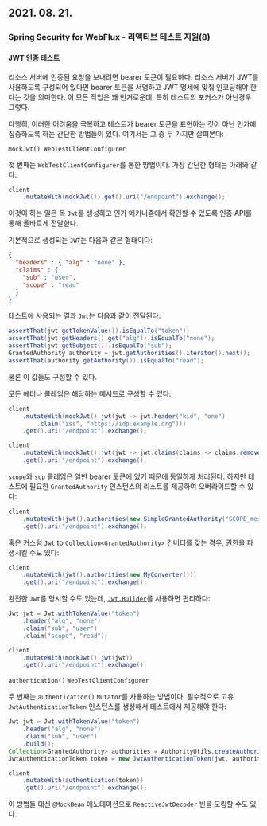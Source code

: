 ## 2021. 08. 21.

### Spring Security for WebFlux - 리액티브 테스트 지원(8)

#### JWT 인증 테스트

리소스 서버에 인증된 요청을 보내려면 bearer 토큰이 필요하다. 리소스 서버가 JWT를 사용하도록 구성되어 있다면 bearer 토큰을 서명하고 JWT 명세에 맞춰 인코딩해야 한다는 것을 의미한다. 이 모든 작업은 꽤 번거로운데, 특히 테스트의 포커스가 아닌경우 그렇다.

다행히, 이러한 어려움을 극복하고 테스트가 bearer 토큰을 표현하는 것이 아닌 인가에  집중하도록 하는 간단한 방법들이 있다. 여기서는 그 중 두 가지만 살펴본다:

`mockJwt() WebTestClientConfigurer`

첫 번째는 `WebTestClientConfigurer`를 통한 방법이다. 가장 간단한 형태는 아래와 같다:

```java
client
    .mutateWith(mockJwt()).get().uri("/endpoint").exchange();
```

이것이 하는 일은 목 `Jwt`를 생성하고 인가 메커니즘에서 확인할 수 있도록 인증  API를 통해 올바르게 전달한다.

기본적으로 생성되는 `JWT`는 다음과 같은 형태이다:

```json
{
  "headers" : { "alg" : "none" },
  "claims" : {
    "sub" : "user",
    "scope" : "read"
  }
}
```

테스트에 사용되는 결과 `Jwt`는 다음과 같이 전달된다:

```java
assertThat(jwt.getTokenValue()).isEqualTo("token");
assertThat(jwt.getHeaders().get("alg")).isEqualTo("none");
assertThat(jwt.getSubject()).isEqualTo("sub");
GrantedAuthority authority = jwt.getAuthorities().iterator().next();
assertThat(authority.getAuthority()).isEqualTo("read");
```

물론 이 값들도 구성할 수 있다.

모든 헤더나 클레임은 해당하는 메서드로 구성할 수 있다:

```java
client
    .mutateWith(mockJwt().jwt(jwt -> jwt.header("kid", "one")
        .claim("iss", "https://idp.example.org")))
    .get().uri("/endpoint").exchange();
```

```java
client
    .mutateWith(mockJwt().jwt(jwt -> jwt.claims(claims -> claims.remove("scope"))))
    .get().uri("/endpoint").exchange();
```

`scope`와 `scp` 클레임은 일반 bearer 토큰에 있기 때문에 동일하게 처리된다. 하지만 테스트에 필요한 `GrantedAuthority` 인스턴스의 리스트를 제공하여 오버라이드할 수 있다:

```java
client
    .mutateWith(jwt().authorities(new SimpleGrantedAuthority("SCOPE_messages")))
    .get().uri("/endpoint").exchange();
```

혹은 커스텀 `Jwt` to `Collection<GrantedAuthority>` 컨버터를 갖는 경우, 권한을 파생시킬 수도 있다:

```java
client
    .mutateWith(jwt().authorities(new MyConverter()))
    .get().uri("/endpoint").exchange();
```

완전한 `Jwt`를 명시할 수도 있는데, [`Jwt.Builder`][jwt-builder]를 사용하면 편리하다:

```java
Jwt jwt = Jwt.withTokenValue("token")
    .header("alg", "none")
    .claim("sub", "user")
    .claim("scope", "read");

client
    .mutateWith(mockJwt().jwt(jwt))
    .get().uri("/endpoint").exchange();
```

`authentication()` `WebTestClientConfigurer`

두 번째는 `authentication()` `Mutator`를 사용하는 방법이다. 필수적으로 고유 `JwtAuthenticationToken` 인스턴스를 생성해서 테스트에서 제공해야 한다:

```java
Jwt jwt = Jwt.withTokenValue("token")
    .header("alg", "none")
    .claim("sub", "user")
    .build();
Collection<GrantedAuthority> authorities = AuthorityUtils.createAuthorityList("SCOPE_read");
JwtAuthenticationToken token = new JwtAuthenticationToken(jwt, authorities);

client
    .mutateWith(authentication(token))
    .get().uri("/endpoint").exchange();
```

이 방법들 대신 `@MockBean` 애노테이션으로 `ReactiveJwtDecoder` 빈을 모킹할 수도 있다.



[jwt-builder]: https://docs.spring.io/spring-security/site/docs/current/api/org/springframework/security/oauth2/jwt/Jwt.Builder.html